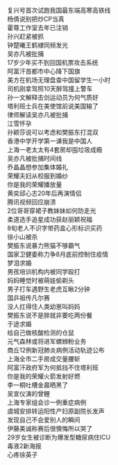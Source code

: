 复兴号首次试跑我国最东端高寒高铁线  
杨倩说别把炒CP当真  
霍尊工作室去年已注销  
孙兴赶紧被抓  
钟楚曦王鹤棣同频发光  
吴亦凡被批捕  
17岁少年买不到回国机票攻击系统  
阿富汗首都市中心降下国旗  
美方在机场无理盘查中国留学生一小时  
司机刚拿驾照10天醉驾撞上警车  
孙一文解释击剑运动员为何气质好  
塔利班士兵在美使馆前说美国输了  
律师解读吴亦凡被批捕  
江雪怀孕  
孙颖莎说可以考虑和樊振东打混双  
香港中学开学第一课我是中国人  
上海一老太太有4套房却囤垃圾成瘾  
吴亦凡被批捕时间线  
乔晶晶想参加集体婚礼  
荣耀夫妇从校服到婚纱  
你是我的荣耀播放量  
黄奕邱心志20年后再演情侣  
腾讯视频回应崩溃  
2位哥哥穿裙子教妹妹如何防走光  
柔道选手追星成功获赵丽颖祝福  
8旬老人不识字带药盒心形标识买药  
徐小山被杀  
樊振东说暴力熊猫不够霸气  
国家卫健委称力争8月底前控制住疫情  
梦泪求婚  
男孩培训机构内被同学殴打  
妈妈睡觉时被萌娃偷剃头  
男子打车遇野生老虎互瞅2分钟  
国乒祖传凡尔赛  
没人扛得住人类幼崽叫妈妈  
樊振东说不是胖就非要吃两份餐  
于途求婚  
给自己做核酸检测的仓鼠  
元气森林或将进军螺蛳粉业务  
商丘12例新冠肺炎病例活动轨迹公布  
上海全市二手房成交量腰斩  
阿富汗政府军为何抵挡不住塔利班  
你是我的荣耀火箭发射好燃  
李一桐吐槽金晨晒黑了  
吴宣仪演的曾鲤  
上海专家组会诊一例重症病例  
虞城安排转运阳性产妇原副院长发声  
发现自己不会爱别人的瞬间  
伊藤美诚称赛后很懊悔所以哭了  
29岁女生被诊断为爆发型糖尿病住ICU  
毒液2新海报  
心疼徐英子  
